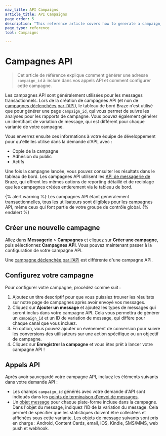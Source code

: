 ```yaml
---
nav_title: API Campaigns
article_title: API Campaigns
page_order: 5
description: "This reference article covers how to generate a campaign_id to include in your API calls and how to configure that campaign."
page_type: reference
tool: Campaigns

---
```

# Campagnes API

> Cet article de référence explique comment générer une adresse `campaign_id` à inclure dans vos appels API et comment configurer cette campagne.

Les campagnes API sont généralement utilisées pour les messages transactionnels. Lors de la création de campagnes API (et non de [campagnes déclenchées par l'API]({{site.baseurl}}/user_guide/engagement_tools/campaigns/building_campaigns/delivery_types/api_triggered_delivery/)), le tableau de bord Braze n'est utilisé que pour générer une page `campaign_id`, qui vous permet de suivre les analyses pour les rapports de campagne. Vous pouvez également générer un identifiant de variation de message, qui est différent pour chaque variante de votre campagne. 

Vous enverrez ensuite ces informations à votre équipe de développement pour qu'elle les utilise dans la demande d'API, avec :
- Copie de la campagne
- Adhésion du public
- Actifs

Une fois la campagne lancée, vous pouvez consulter les résultats dans le tableau de bord. Les campagnes API utilisent les [API de messagerie de]({{site.baseurl}}/api/endpoints/messaging/) Braze, qui offrent les mêmes options de reporting détaillé et de reciblage que les campagnes créées entièrement via le tableau de bord.

{% alert warning %}
Les campagnes API étant généralement transactionnelles, tous les utilisateurs sont éligibles pour les campagnes API, même ceux qui font partie de votre groupe de contrôle global.
{% endalert %}

## Créer une nouvelle campagne

Allez dans **Messagerie** > **Campagnes** et cliquez sur **Créer une campagne**, puis sélectionnez **Campagnes API**. Vous pouvez maintenant passer à la configuration de votre campagne API.

Une [campagne déclenchée par l'API]({{site.baseurl}}/user_guide/engagement_tools/campaigns/building_campaigns/delivery_types/api_triggered_delivery/) est différente d'une campagne API.

## Configurez votre campagne

Pour configurer votre campagne, procédez comme suit :

1. Ajoutez un titre descriptif pour que vous puissiez trouver les résultats sur notre page de campagnes après avoir envoyé vos messages.
2. Cliquez sur **Ajouter un message** et ajoutez les types de messages qui seront inclus dans votre campagne API. Cela vous permettra de générer un `campaign_id` et un ID de variation de message, qui diffère pour chaque canal que vous incluez. 
3. En option, vous pouvez ajouter un événement de conversion pour suivre les conversions des utilisateurs sur une action spécifique ou un objectif de campagne.
4. Cliquez sur **Enregistrer la campagne** et vous êtes prêt à lancer votre campagne API !

## Appels API

Après avoir sauvegardé votre campagne API, incluez les éléments suivants dans votre demande API : 
- Les champs `campaign_id` générés avec votre demande d'API sont indiqués dans les [points de terminaison d'envoi de messages][2].
- Un [objet message]({{site.baseurl}}/api/objects_filters/#messaging-objects) pour chaque plate-forme incluse dans la campagne. Dans l'objet du message, indiquez l'ID de la variation du message. Cela permet de spécifier que les statistiques doivent être collectées et affichées sous cette variante. Les objets de message suivants sont pris en charge : Android, Content Cards, email, iOS, Kindle, SMS/MMS, web push et webhook.

[2]: {{site.baseurl}}/api/endpoints/messaging/#send-endpoints
